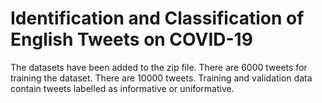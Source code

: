 # Identification and Classification of English Tweets on COVID-19

The datasets have been added to the zip file. 
There are 6000 tweets for training the dataset.
There are 10000 tweets. Training and validation data contain tweets labelled as informative or uniformative. 
